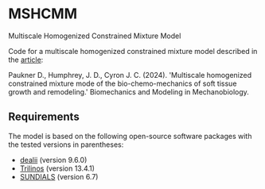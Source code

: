 # MSHCMM

Multiscale Homogenized Constrained Mixture Model

Code for a multiscale homogenized constrained mixture model described in the [article](https://link.springer.com/article/10.1007/s10237-024-01884-w):

Paukner D., Humphrey, J. D., Cyron J. C. (2024). 'Multiscale homogenized constrained mixture mode of the bio-chemo-mechanics of soft tissue growth and remodeling.' Biomechanics and Modeling in Mechanobiology.

## Requirements

The model is based on the following open-source software packages with the tested versions in parentheses:
- [dealii](https://www.dealii.org/) (version 9.6.0)
- [Trilinos](https://trilinos.github.io/) (version 13.4.1)
- [SUNDIALS](https://computing.llnl.gov/projects/sundials) (version 6.7)